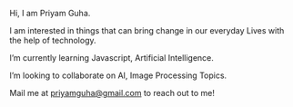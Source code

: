 Hi, I am Priyam Guha.


I am interested in things that can bring change in our everyday Lives with the help of technology.


I’m currently learning Javascript, Artificial Intelligence.


I’m looking to collaborate on AI, Image Processing Topics.


Mail me at priyamguha@gmail.com to reach out to me!

<!---
pri123yam/pri123yam is a ✨ special ✨ repository because its `README.md` (this file) appears on your GitHub profile.
You can click the Preview link to take a look at your changes.
--->
